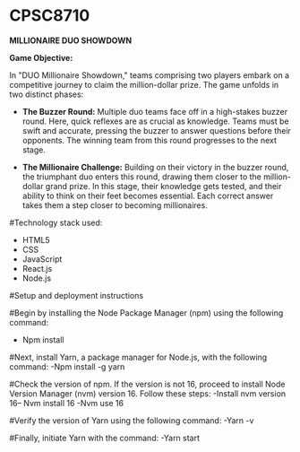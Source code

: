 # CPSC8710 

**MILLIONAIRE DUO SHOWDOWN**

**Game Objective:**

In "DUO Millionaire Showdown," teams comprising two players embark on a competitive journey to claim the million-dollar prize. The game unfolds in two distinct phases:

- **The Buzzer Round:** Multiple duo teams face off in a high-stakes buzzer round. Here, quick reflexes are as crucial as knowledge. Teams must be swift and accurate, pressing the buzzer to answer questions before their opponents. The winning team from this round progresses to the next stage.

 - **The Millionaire Challenge:** Building on their victory in the buzzer round, the triumphant duo enters this round, drawing them closer to the million-dollar grand prize. In this stage, their knowledge gets tested, and their ability to think on their feet becomes essential. Each correct answer takes them a step closer to becoming millionaires.



#Technology stack used:
- HTML5
- CSS
- JavaScript
- React.js
- Node.js

#Setup and deployment instructions

  #Begin by installing the Node Package Manager (npm) using the following command:
  - Npm install

  #Next, install Yarn, a package manager for Node.js, with the following command:
  -Npm install -g yarn

  #Check the version of npm. If the version is not 16, proceed to install Node Version Manager (nvm) version 16. Follow these steps:
  -Install nvm version 16–  Nvm install 16
  -Nvm use 16

  #Verify the version of Yarn using the following command:
  -Yarn -v

  #Finally, initiate Yarn with the command:
  -Yarn start

